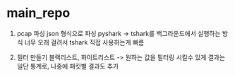 # main_repo

1. pcap 파싱
json 형식으로 파싱
pyshark -> tshark를 백그라운드에서 실행하는 방식
너무 오래 걸려서 tshark 직접 사용하는게 빠름


2. 필터 만들기
블랙리스트, 화이트리스트 -> 원하는 값을 필터링 시킬수 있게
결과는 일단 통계로, 나중에 패킷별 결과도 추가

